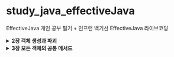 # study_java_effectiveJava
EffectiveJava 개인 공부 필기 + 인프런 백기선 EffectiveJava 라이브코딩


<details>
  <summary><b>2장 객체 생성과 파괴</b></summary>
  <details>
     <summary><b>Item1 생성자 대신 정적 팩터리 메서드를 고려하라</b></summary>
    
     >> 평범한 경우에는 생성자를 사용하고, 정적 팩터리가 유리한 경우에는 생성자만 쓰지말고 정적 팩터리 메서드도 고려를 해봐라
- 클라이언트가 클래스의 인스턴스를 방법
    - 전통적인 수단 : public 생성자
    - 정적 팩터리 메서드 (static factory method) : 해당 클래스의 인스턴스를 반환하는 단순한 정적 메서드 (디자인 패턴의 팩터리 메서드와 다름)
        - 정적 팩터리 메서드 : 객체의 생성 역할을 하는 클래스 메서드 (생성자를 통해 객체를 생성하는게 아닌, 메서드를 통해 객체를 생성해주는 메서드)
        - 클래스는 클라이언트에 public 생성자 대신 정적 팩터리 메서드를 제공,
            - 장점 : 
                - 1. 이름을 가질 수 있다.
                    - 생성자는 이름을 바꿀 수 없고, 생성자를 다르게 일부 필드만 변경하려면 파라미터의 순서를 바꾸어 선언하는등의 번거로움이 있음..
                    - 생성자 자체만으로는 반환될 객체의 특성을 제대로 설명 못함.. (메서드 명으로 해당 생성자가 무엇을 의미하는지 명확한 의미전달 가능)
                - 2. 호출 될 때마다 인스턴스를 새로 생성하지 않아도 된다.
                    - 생성자는 기본적으로 매번 새로운 인스턴스를 만든다. 
                    - 인스턴스의 통제가 필요한 경우가 있는데, 생성자가 있으면 통제가 불가능함.
                    - 불변 클래스는 인스턴스를 미리 만들어 놓는 등 불필요한 객체 생성을 피할 수 있다. >> 생성 비용이 큰 객체가 자주 요청되는 상황시 성능을 올려준다.
                    - 반복되는 요청에 같은 객체를 반환하는 식으로 정적 팩터리 방식의 클래스는 언제 어떤 인스턴스를 살아 있게 할 지 철저히 통제 가능 >> 인스턴스 통제 클래스
                        - 인스턴스 통제 클래스는 클래스를 싱글턴으로 만들수도, 인스턴스화 불가로 만들 수 있다. 
                        - 불변 값 클래스에서 동치인 인스턴스가 단 하나뿐임을 보장 할 수 있다.
                        - 인스턴스 통제는 플라이웨이트 패턴의 근간이 된다.
                        - 열거 타입 인스턴스가 하나만 만들어짐을 보장
                        - 플라이 웨이트 패턴 (자주 사용하는 값들을 미리 캐싱해서 넣어두고, 꺼내서 쓰는 패턴,,) 과 유사함
                - 3. 반환 타입의 하위 타입 객체를 반환 할 수 있는 능력이 있다.
                    - 반환할 객체의 클래스를 자유롭게 선택 할 수 있다. >> 큰 유연성 보장. ,, API 구현 시, 작게 유지 할 수 있다.
                    - 인터페이스 타입을 사용 가능 (정적 팩터리 메서드 사용시 리턴 타입에 인터페이스를 두고, 실제 리턴은 해당 인터페이스의 구현체로 해줌)
                    - 자바 8 이후부터는 인터페이스에 정적 메서드를 선언 가능, 이를 통해 컬렉션 프레임워크에 핵심 인터페이스들에 수정 불가나 동기화 등의 기능을 붙인 구현체를 java.util.Collections를 통해 얻도록 했음. 
                        - 해당 인터페이스의 정적 팩터리 메서드를 호출하여 객체를 생성하는 클라이언트 입장에서 선언된 객체의 타입은 인터페이스가 된다! (이렇게 하면 API를 만들 때 구현 클래스를 공개하지 않고도 그 객체를 반환 할 수 있어 API를 작게 유지 가능) >> 인터페이스 기반 프레임워크를 만드는 핵심 기술
                        - 클래스에서는 메서드에 접근지정자를 붙이지 않으면 package 레벨의 접근지정자가 되고, 인터페이스에서는 public 레벨의 접근 지정자가 된다.
                - 4. 입력 매개변수에 따라 매번 다른 클래스의 객체를 반환 할 수 있다.
                    - 3번의 내용과 같이, 해당 타입의 리턴하는 타입의 하위타입인 경우 리턴의 구현체로 사용 가능하다.
                    - 3번 내용과 같이 클라이언트는 반환 타입의 존재를 모르고 알 필요도 없다. 그냥 해당 객체의 하위 클래스이기만 하면된다. 
                        - EnumSet 클래스는 public 생성자 없이 정적 팩터리만 제공하는데, OpenJDK에서는 원소의 수에 따라 두가지 하위 클래스 중 하나의 인스턴스를 반환한다. 
                            - 원소가 64개 이하면 원소들을 long 변수 하나로 관리하는 RegularEnumSet의 인스턴스를
                            - 65개 이상이면 long 배열로 관리하는 JumboEnumSet의 인스턴스를 반환한다.
                - 5. 정적 팩터리 메서드를 작성하는 시점에는 반환할 객체의 클래스가 존재하지 않아도 된다.
                    - ServiceLoader를 통해서 해당 인터페이스에 해당하는 구현체의 객체를 받아와 메서드를 실행 할 수 있음.
                    - 이렇게 하면 구현체에 의존적이지 않고 인터페이스에 의존하게 됨 >> 많은 유연성 제공
            - 단점
                - 1. 상속을 하려면 private나 protected 생성자가 필요한데, 정적 팩터리 메서드를 사용하려면 생성자를 private하게 선언하고 정적 팩터리 메서드를 선언하기 때문에 상속이 불가능하다.
                    - 상속보다 컴포지션()을 하도록 유도하면서 불편타입으로 만들려면 이 제약을 지켜야한다는 점에서 장점으로 받아들일 수 있다.
                - 2. 정적 팩터리 메서드는 프로그래머가 찾기 어렵다
                    - javadoc을 사용하면 생성자는 API가 칸이 특별하게 생성되서 나오는 반면, 정적 팩토리 메서드를 사용하면 다른 메서드들과 엮이기 때문에 클라이언트가(해당 API를 사용하는 사용자) 찾기가 어려움.
                        - 네이밍 규칙을 이용하여 해결한다 (javadoc에 스태틱 메서드 탭이 있으니 거기서 그래도 찾기 쉬우라고)
                            - from : 매개변수 1개를 받아서 인스턴스를 리턴하는 경우
                            - of,valueOf : 매개변수 여러개를 받아서 인스턴스를 만들어 리턴하는 경우 
                            - valueOf : of, from보다 더 자세하게 매개변수를 받는다.
                            - instance, getInstance : 미리 만들어져있는 인스턴스를 가져오는 경우 (같은 인스턴스임을 보장하지는 않음!)
                            - create , newInstance : 매번 새로운 인스턴스를 생성해 반환하는 경우.(다른 인스턴스를 보장)
                            - getType : getInstance 에서 인스턴스를 가져오는데 다른 클래스에서 팩터리 메서드를 정의 할 때 사용
                            - newType : newInstance에서 인스턴스를 가져오는데 다른 클래스에서 팩터리 메서드를 정의 할 때 사용
                                - BuffredReader br = Files.newBufferedReader(path);
                            - type : getType과 newType의 간결한 버전
                                - List<Product> productLitst = Collections.list(legacyProductList);
                        - 문서화(javadoc)를 통해 메서드를 설명한다. 
                            - javadoc 규약
                                - @param : 매개변수에 대한 설명
                                - @return : 반환값에 대한 설명
                                - @throws : 던지는 예외에 대한 설명
                                - @see : 외부 링크 또는 텍스트를 표시,,다른 필드나 메소드에 대한 모든 참조 링크를 나타내는 경우 사용
                                - /** 주석을 통해 설명해놓고 @see를 사용, 참조함을 알려주는건 클래스명#메서드명 (자기 자신일 경우 #메서드명)  
                            - javadoc 실행 방법
                                - tools > generated javadoc 클릭
                                - 한글 깨짐 방지를 위해 Other command line arguments에 
                                    - encoding UTF-8 charset UTF-8 docencoding UTF-8 > OK
                                    - open generated documentation in browser 체크하면 생성 후 자동으로 열림,, 
                                        - 체크 안해놨으면 해당 파일 경로의 index.html 열기.
            - 정적 팩토리 메서드 완벽 공략
                - 열거 타입(Enum)은 인스턴트가 하나만 만들어짐을 보장한다.
                    - 열거타입(Enum) : 상수 목록을 담을 수 있는 데이터 타입, 필드가 가질 수 있는 특정한 값들을 제한 할 수 있다. >> Type Safety 보장
                        - Type Safety : 허용하지 않는 값을 방어가 됨을 보장 (컴파일러 차원에서 지원하기 때문에)
                        - ENUM은 인스턴스가 하나만 만들어진다.
                            - Enum은 하나의 인스턴스만 만들어짐을 보장하기 때문에 값 비교시 equals보다 ==을 권장
                                - 만약 비교하는 대상이 null인경우, ==을 쓰면 그냥 아니라고 비교가되고 , equals를 쓰면 NPE가 동작하기 때문
                        - 열거 타입의 이름은 관례적으로 파스칼케이스(첫글자 대문자, 이후 카멜) 사용상수의 이름들은 관례적으로 모두 대문자를 사용
                        - Enum 내부적으로 필드나 생성자를 가질 수 있다.
                        - Enum타입의 메서드
                            - valueOf() : 매개값으로 주어지는 문자열과 동일한 문자열을 가지는 열거 객체를 리턴 (외부로부터 문자열을 입력받아 열거 객체로 변환 할 때 사용) 
                                - 해당하는열거 객체가 없다면 IllegalArgumentException 발생
                            - values() : 열거 타입의 모든 객체들을 배열로 만들어 리턴
                            - name() : 열거 객체가 갖고있는 문자열을 리턴하는 메소드. 리턴되는 문자열은 열거타입 정의시 사용한 상수 이름과 동일
                            - ordinal() : 전체 열거 객체 중 몇 번째 열거 객체인지 알려주는 메소드,, 배열의 인덱스
                            - Enum을 key로사용하는 맵이나 Enum을 담고있는 Set을 만들어 쓰고싶으면  EnumSet, EnumMap을 사용해서 사용하면 훨씬 빠름
                                - Color.class을 Enum으로 정의 했을 때
                                    - allOf(Color.class) : Enum의 모든 요소를 포함하는 EnumSet 만들 수 있다.
                                    - noneOf(Color.class) : 빈 Color 컬렉션을 갖는 EnumSet을 만들 수 있다.
                                    - contains(Color.RED) : 특정 요소가 EnumSet에 포함되어 있는지 확인 할 수 있다.
                                    - remove(Color.RED) : 특정 요소를 제거 할 수 있다. 
                - 같은 객체가 자주 요청되는 상황이라면 플라이웨이트 패턴을 사용 할 수 있다.
                    - 플라이웨이트 패턴 : 객체를 재사용 하는 방법 중 하나로, 객체를 가볍게 만들어 메모리 사용을 줄이는 패턴
                        - 자주 변하는 속성과 변하지 않는 속성을 분리하고, 재사용하여 메모리 사용을 줄일 수 있다. 조금이라도 줄이기 위해..
                        - 플라이웨이트 패턴을 생성자로 사용하지않고, 정적 팩토리 메서드를 통해 만들 수 있다.
                - 자바 8 부터는 인터페이스가 정적 메서드를 가질 수 없다는 제한이 풀렸기 때문에 인스턴스화 불가능한 동반 클래스를 둘 이유가 별로 없다.
                    - 기본 메서드
                        - default로 선언
                        - 인스턴스를 통해서 메서드를 호출 할 수 있음
                    - 정적 메서드
                        - static으로 선언하는것 (public이 기본이기 때문에 public이 들어가있음)
                        - 구현 타입을 통해서 메서드를 호출 할 수 있음
                    - private static 메서드
                        - java9 이후부터 제공, 하지만 아직도 private 필드는 정의 할 수 없다.
                        - override 불가능, 인터페이스 이름.메소드 이름 방식으로 사용해야함
                - 서비스 제공자 프레임워크를 만드는 근간이 된다. 
                    - 개념이 중요하지, 구현이 중요한게 아니다. (확장 가능한 애플리케이션을 목적으로..)
                    - 서비스 제공자 프레임워크 구성요소 4가지
                        - 서비스 제공자 인터페이스
                            - 확장이 가능한 서비스의 특징을 정의 ,, Service.interface
                        - 서비스 제공자
                            - 서비스 인터페이스를 구현하는 구현체
                        - 서비스 제공자 등록 API
                            - 스프링 기준 AppConfig처럼 서비스를 등록시키도록 도와주는 API 
                        - 서비스 접근 API
                            - 서비스를 가져오도록 해주는 API (의존관계 주입)
                - 서비스 제공자 인터페이스가 없다면 각 구현체를 인스턴스로 만들 때 리플렉션을 사용해야 한다.
                    - 리플렉션이란
                        - JVM의 클래스 로더를 통해 읽어온 클래스 정보(애노테이션, 필드, 메서드 등)를 사용하는 기술
                        - 네이밍 패턴, 필드이름 등등을 가능하게 해줌 >> 편리성 제공 
                - 브리지 디자인 패턴
                    - 서로 영향을 주지 않으면서 개별적인 계층구조로 발전 할 수 있게끔 구체적인것과 추상적인것을 분리해서 그 사이에 다리를 놓는 패턴
                    - 확장을 유연하게 해줌.
                - 의존 객체 주입 프레임워크 (스프링 프레임워크)

  </details>
  
  <details>
  <summary><b>Item2 생성자에 매개변수가 많다면 빌더를 고려하라</b></summary>
  
  정적 팩터리와 생성자의 제약조건 : 선택적 매개변수가 많을 때 적절히 대응하기 어렵다

선택적 매개변수가 많을때 생성자를 만드는 방법
- 점층적 생성자 패턴
    - 어떤 클래스에 필수 파라미터와 선택적 파라미터가 여러개가 있는경우, 필수 파라미터 + 선택적 파라미터 1개 생성자, 필수 파라미터+ 선택적 파라미터 2개 생성자 …  필수파라미터 + 선택적 파라미터 n개 생성자 이런 방식으로 점층적으로 생성자의 선택적 매개변수의 개수를 늘려가는 방식
    - 매개변수의 개수가 많아지면 클라이언트 코드를 작성하거나 읽기 어려움
        - 각 값의 의미, 몇개인지 세어보기, 원하지않는 매개변수 사용, 타입이 같은 매개변수가 연달아 나오면 찾기 어려운 버그 등,, 컴파일 단계에서 잡지 못하는 여러가지 변수들이 존재함
- 자바 빈즈 패턴
    - 자바 빈즈란 자바 표준 스펙중 하나인데, 게터세터 등을 정의해놨음
    - 객체 생성이 간단해짐
    - 매개변수가 없는 생성자로 객체를 만든 후, 세터 메서드를 호출해 원하는 매개변수의 값을 설정하는 방식
    - 객체 하나를 만들기 위해서는 메서드를 여러개 호출해야하고, 객체가 완전히 생성되기 전 까지 일관성이 무너진 상태에 놓인다. >> 디버깅이 어려움
        - 매개변수가 없는 생성자를 객체로 만드니까, 필수 파라미터를 빼놓고 사용 할 수도 있고,, 하니까 안전하지가 않음 (주석이나 문서화밖에는 방법이 없음)
        - 생성자에 필수 파라미터를 받는다고 해도, 불변성(이뮤터블)이 보장되지 않아 불완전함
    - 클래스를 불변으로 만들 수 없으며 스레드 안정성을 얻으려면 프로그래머가 추가작업을 해줘야함 
    - 단점을 완화하고자 생성이 끝난 객체를 수동으로 얼리고, 얼리기 전에는 사용 할 수 없도록 하는데, 실전에서는 거의 안쓰임,, 또한 freeze 메서드를 확실히 호출해줬는지 컴파일러가 보증 할 방법이 없어 런타임 오류에 취약
- 빌더 패턴
    - 점층적 생성자 패턴의 안전성 + 자바 빈즈 패턴의 가독성
    - 필수 파라미터만 갖는 생성자를 호출해 객체를 만들고, 빌더 객체가 제공하는 일종의 세터 메서들로 원하는 선택 매개변수를 설정 후, 매개변수가 없는 build 메서드를 호출해 클라이언트에게 필요한 (보통은 불변인) 객체를 얻는다.
        - 플루언트 API (메서드 호출) : 빌더의 세터 메서드들은 빌더 자신을 반환하기 때문에 연쇄적으로 호출 할 수 있다
    - 빌더는 생성할 클래스 안에 정적 멤버 클래스로 만들어두는게 보통이다.
    - 장점
        - 상당히 유연하다.
            - 빌더 하나로 여러 객체를 순회하며 만들 수 있고, 빌더에 넘기는 매개변수에 따라 다른 객체를 만들 수 있다.
            - 객체마다 부여되는 일련번호와 같은 특정 필드는 빌더가 알아서 채우도록 할 수 있다.
    - 단점
        - 객체를 만들려면 그에 앞서 빌더부터 만들어야 함
            - 생성비용은 크지 않지만, 성능에 민감한 상황에서는 문제가 될 수 있다.
        - 코드가 장황해서 매개변수가 4개 이상은 되어야 값어치를 한다.
            - 하지만 API는 시간이 지날수록 매개변수가 많아지는 경향이 있음을 명심!!
            - 생성자나 정적 팩터리 방식으로 시작했다가 나중에 매개변수가 많아지면 빌더 패턴으로 전환 할 수 있지만, 이전에 만들어둔 생성자와 정적 팩터리가 아주 도드라져보임,, 애초에 빌더로 시작하는 편이 나을때가 많다.
            - 인프런 팁 : Lombok의 @Builder를 추가하면 빌더를 알아서 만들어줌,
                - 애노테이션 프로세서 : 주석과도 같은 애노테이션을 통해 컴파일 하는 시점에 자바 코드로 변환을 해줌 ,, target 아래에 실제 클래스 파일을 만들어준다..
                - 장점 : 애노테이션 하나로 코딩을 할 게 없음,, 세팅 할 파라미터만 지정해주면 됨
                - 단점 : 
                    - 모든 파라미터를 받는 생성자가 생기기 때문에, 매개변수가 많은 생성자 가 노출되기 때문에 헷갈릴 수 있음,,
                        - 보완 하려면 AllArgsConstructor(access=AccessLevel.PRIVATE) 설정하면 외부에서 모든 파라미터 받는 생성자를 못씀
                    - 필수 파라미터를 지정 할 수 없음 이건 해결 불가라서 객체 사용시 필수 파라미터를 받아야한다면 빌더패턴을 직접 생성해줘야함 (어노테이션 불가능)
                    - 빌더 이름이 Builder로 default로 만들어지지 않음
                        - @Builder(builderClassName=“Builder”)로 설정하면 해결 가능
    - 핵심 정리 
        - 생성자나 정적 팩터리가 처리해야 할 매개변수가 많다면 빌더 패턴을 선택하는게 더 낫다.
        - 매개변수 중 다수가 필수가 아니거나 같은 타입이면 특히 더 고려 할 것
        - 빌더는 점층적 생성자보다 클라이언트 코드를 읽고 쓰기가 훨씬 간결하고, 자바 빈즈보다 훨씬 안전하다.

빌더 패턴은 계층적으로 설계된 클래스와 함께 사용하기에 좋다.
- 각 계층의 클래스에 관련 빌더를 멤버로 정의한다.
    - 추상 클래스는 추상 빌더를 갖게한다.
        - 추상클래스의 이너 Builder 클래스는 재귀적 타입 한정을 이용하는 제네릭 타입으로 정의
            - 하위타입으로 리턴해줘야 하위 클래스에서 재귀(메서드 체이닝)시 캐스팅을 해주지 않아도 됨.
        - 추상 메서드인 self를 통해 하위 클래스에서 형변환 하지 않고 메서드 연쇄를 지원한다 >> self 타입이 없는 자바에서 우회적으로 사용,, >> 시뮬레이트한 셀프타입 관용구
            - this를 리턴하면 상위 클래스를 리턴 해주기 때문에 하위타입으로 캐스팅 해줘야함
    - 구체 클래스는 구체 빌더를 갖게한다.
        - 각 하위클래스의 빌더가 정의한 build 메서드는 해당하는 구체 하위클래스를 반환하도록 선언
            - NyPizza.Builder.build()는 NyPizza 반환, Calzone.Builder.build()는 Calzone 반환
            - 공변 반환 타이핑 : 하위클래스의 메서드가 상위 클래스의 메서드가 정의한 반환 타입이 아닌, 그 하위 타입을 반환하는 기능
                - 클라이언트가 형변환에 신경쓰지 않고도 빌더를 사용 할 수 있다.
        - self()를 return this처리해서 하위타입을 다시 호출해주게끔함 (자바에는 없기 때문에 편법사용)

인프런 - 아이템2 생성자에 매개변수가 많다면 빌더를 고려하라 완벽 공략
- 자바 빈즈, 게터, 세터
    - 자바 빈즈
        - 주로 GUI에서 재사용이 가능한 소프트웨어 컴포넌트
        - 자바빈 스펙
            - GUI에서 사용하기위한 규약임, 
            - 프레임워크에서 사용하는경우, 데이터를 꺼내야 하는데 일관성이 필요, 여기서 자바 빈 규약을 따른 것!
            - 종류
                - 게터세터 네이밍 규약
                    - boolean만 독특하게 is필드명 라고 함
                - 인자가 없는 없는 생성자를 만들어 둬야 한다.
                    - 그래야 객체를 만들기 편함
                - Serializable 인터페이스를 따라야 한다. 
                    - 객체를 직렬화하고 역직렬화하게끔 해줌, 객체를 저장 할 수 있는 형태로 만들어줘야함
- 객체 얼리기 
    - 자바에 있는 기능 아님, 자바스크립트에 있는 기능, 진짜 안씀
    - freeeze를 하고나선 객체에 프로퍼티를 추가 할 수 없음
- 빌더 패턴
    - 동일한 프로세스를 거쳐 다양한 구성의 인스턴스를 만드는 방법.
        - 복잡한 객체를 만드는 프로세스를 독립적으로 분리 할 수 있다.
- IllegalArgumentException : 잘못된 인자를 넘겨 받았을 때 사용 할 수 있는 기본 런타임 예외
    - RuntimeException을 상속받은 기본 런타임 예외, uncheckedException
        - 자바의 예외 상황
            - Error
                - 시스템에 비정상적인 상황이 발생했을경우 발생
                - 메모리부족(OutOfMemoryError), 스택오버플로우(StackOverFlow) 등
                - 개발자가 예측하기도 쉽지 않고 처리 할 수 있는 방법도 없다.
            - Exception(예외)
                - Checked Exception
                    - RuntimeException의 하위클래스가 아니면서 ! Exception의 하위 클래스
                    - 반드시(강제) 에러 처리를 해야하는 특징이 있다. (try/catch or throw)
                    - FileNotFoundException, ClassNotFoundException 등
                    - 강제를 하기 때문에 클라이언트가 어떤 후속작업을 해주길 원하는경우 checkedException을 사용해야한다.
                - Unchecked Exception
                    - RuntimeException의 하위 클래스, 말그대로 실행 중 발생할 수 있는 예외
                    - Checked Exception과는 달리 에러 처리를 강제하지 않는다.
                    - ArrayIndexOutOfBoundsException, NPE, IllegalArgumentException 등

                - 어떤 필드에서 왜 에러가 났는지 생성자에 충분한 정보를 알려주는것이 좋다.
                - 메서드에 throws IllegalArgumentException, NullPointerException등 throws 를 해두면, 명시적으로 해당 메서드를 사용하는 클라이언트에게 이러한 에러가 발생 할 수 있다는 걸 알려줄 수 있다.! (에러 조심하라고 알려주는)
                - 너무 많은 uncheckedException을 다 표기하는건 코드의 가독성을 떨어트릴 수 있기 때문에 , 보통 checkedException만 표기를 한다.
- 가변인수
    - 가변적인 인자가 있는경우 여러 인자를 넘겨받는 방법
    - 타입…변수명 으로 사용, 내부적으로 배열을 생성해서 사용한다.(향상된 for문, 인자값으로 배열 넣어진다.)
    - 오롯이 메서드에 마지막에 하나만 쓸 수 있다.
    - 빌더를 사용하면 가변인수를 여러개 사용할 수 있다 >> 빌더가 제공하는 각각의 메서드에 값을 나눠서 가져올 수 있다는 뜻

  </details>
  
  <details>
  <summary><b>Item3 private 생성자나 열거 타입으로 싱글턴임을 보증하라</b></summary>

싱글턴은 인스턴스를 오직 하나만 생성 할 수 있는 클래스
- 전형적인 예 : 함수와 같은 무상태 객체나 설계상 유일해야 하는 시스템 컴포넌트
- 단점 : 클래스를 싱글턴으로 만들면 이를 사용하는 클라이언트를 테스트하기가 어렵다.
    - 타입을 인터페이스로 정의한 다음 인터페이스를 구현해서 만든 싱글턴이 아니라면, 싱글턴 인스턴스를 가짜(mock) 구현으로 대체 할 수 없기 때문에
- 싱글턴 생성 방식 1 : public 필드 방식
    - 생성자는 private로 감춰두고, 유일한 인스턴스에 접근 할 수 있는 수단으로 public static 멤버를 하나 만듬.
    - private 생성자는 public static final 필드를 초기화 할 때 딱 한 번만 호출됨, public이나 protected 생성자가 없어 해당 클래스가 초기화 될 때 만들어진 인스턴스가 전체 시스템에서 하나뿐임을 보장
        - 예외 상황 : 권한이 있는 클라이언트는 리플렉션 API인 AccessibleObject.setAccessible을 사용하여 private 생성자를 호출 할 수 있음,, >> 방어를 위해 생성자를 수정하여 두번째 객체가 생성되려 할 때 예외를 던지면 된다.  
    - 장점 
        - 해당 클래스가 싱글턴임이 API에 명백히 드러난다. 
            - public static 필드가 final 이므로 절대로 다른 객체를 참조 할 수 없다.
        - 간결함
- 싱글턴 생성 방식 2 : 정적 팩터리 메서드를 public static 멤버로 제공
    - 장점
        - 마음이 바뀌면 API를 바꾸지 않더라도 싱글턴이 아니게 변경 할 수 있다.
            - 유일한 인스턴스를 반환하던 팩터리 메서드를 호출하는 스레드별로 다른 인스턴스로 넘겨주게 할 수 있음
        - 정적 팩터리를 제네릭 싱글턴 팩터리로 만들 수 있다.
        - 정적 팩터리의 메서드 참조를 공급자(supplier)로 사용할 수 있다.
            - Elvis::getInstance를 Supplier<Elvis>로
        - 이러한 장점들이 필요하지 않다면 public 필드 방식이 좋음
- 위의 public 필드 방식과 public static 정적 팩터리 메서드의 경우, 직렬화시 Serializable를 사용하면 역직렬화 할 경우 새로운 인스턴스가 만들어짐.
- 따라서 직렬화 할 경우 readResolve 메서드를 제공해야함.
- 싱글턴 생성 방식 3 : 원소가 하나인 열거(Enum)타입 선언
    - public 필드 방식과 비슷하지만, 더 간결하고, 추가 노력 없이 직렬화 가능
    - 아주 복잡한 직렬화 상황이나, 리플렉션 공격에도 제 2의 인스턴스가 생기는 일을 완벽히 막아준다.
    - 대부분 상황에서는 이 방법이 가장 좋은 방법이나, 만들려는 싱글턴이 Enum외의 클래스를 상속해야한다면, 이방법은 사용 불가능
        - 대신 열거타입이 다른 인터페이스를 구현하도록 선언은 가능하다.

인프런 강의 필기
싱글턴 생성방법
- 첫번째 방법 : private 생성자 + public static final 필드 ,, 
    - 장점
        - 간결하다.
        - 주석을 통해 해당 생성자에 적어두면, java doc을 보았을때, 설명 가능,,
    - 단점
        - 싱글톤을 사용하는 클라이언트 코드를 테스트하기 어려워짐
            - 인터페이스화 시키지 않은 싱글턴 객체를 참조하는 클래스의 경우, 가짜 객체를 만들 수 없기 때문에 테스트가 비효율적임..>> 인터페이스를 만들어서 가짜 객체를 만들어서 사용해주어야 함
        - 리플렉션을 만들면 싱글톤이 깨짐,,
            - private static  boolean 플래그를 하나 만들어 생성자 만들 때 검증을 하게하고, 최초 null인경우엔 생성을 하게하고, 이후엔 해당 비트를 true로 돌려서 다시 생성 못하게 막을 수 있다. 
        - 역직렬화 했을 때 새로운 인스턴스가 생성이 된다.
            - 직렬화 사용시 argument가 없는 생성자가 쓰이기 때문에 필요함,, 그리고 구현체에 Serializable을 impl 시켜야함
            - 객체에 대한 정보를 직렬화를 통해 어딘가에 저장 할 수 있고, 역직렬화를 통해 직렬화로 저장한 객체의 정보를 읽어올 수 있다.
            - 역직렬화를 할 때 readResolve() 라는 메서드가 사용이 되는데, (Override는 아니고 비슷한 느낌)readResolve() 를 만들어두어 싱글턴 인스턴스를 만들어두면, 싱글턴 인스턴스가 return 된다.
        - 안전하게 사용하기위해 플래그비트를 통해 리플렉션을 막고, readResolve()를통해 역직렬화를 막는다. 
        - 현실적으로는 간결하지 않기 때문에 스프링에 빈을 등록을 통해 사용,, 스프링 안쓰면 이렇게 써라…!
- 두번째 방법 : private 생성자 + public static 메서드 (정적 팩토리)를 통해 인스턴스를 만듬
    - 장점
        - 원하는경우 싱글톤을 안쓴다고하면 , 다른 인스턴스 생성으로 얼마든지 바꿀 수 있음
        - 제네릭 싱글톤 팩터리로 만들 수 있다.
            - 제네릭으로 선언해서 다른 타입이지만, 같은 인스턴스임,, 근데 equals는 true가 나오지만 타입이 다르기 때문에 ==는 false가 나옴
        - 메소드 참조를 공급자로 사용 할 수 있다.
            - supplier인터페이스 : 자바 8버전에서 추가된 functional Interface, java.util.funcion에 있음
                - 어떤 타입이던 인자 없는 메서드를 리턴만 하면 조건에 만족하게 되고, 그럼 구현하지 않아도 그 인터페이스를 사용 할 수 있음
    - 단점은 테스트, 직렬화, 역직렬화, 리플렉션 이 동일
- 세번째 방법 : 원소가 하나인 열거타입을 선언하라.
    - 리플렉션과 직렬화, 역직렬화에 대해 가장 안전,, (아무것도 안해도 됨) 
        - enum이 내부적으로 막아주기 때문

완벽 정리
- 메서드 참조 : 메소드 하나만 호출하는 람다 표현식을 줄여쓰는 방법
    - 익명 내부 클래스 : java8 이전에 사용하던 내부에서 클래스의 이름이 없는 클래스를 만든 인터페이스 구현체 (Comparator 처럼)
    - 람다 익스프레션 : java8에 등장
        -  파라미터  -> 사용하고자하는 함수(파라미터) 
    - 메서드 레퍼런스 : 람다에서 사용하는 일이 단순히 내부의 메서드를 호출해주는 한가지 일밖에 없다면 대체 가능 People::method 이렇게
        - 스태틱 메서드 레퍼런스 : 스태틱한 메서드를 참조하는것 (타입은 클래스)
        - 인스턴스 메서드 레퍼런스 : 인스턴스를 통해서 참조 (타입은 인스턴스)
            - 하지만 불필요한(경우) 인스턴스를 생성해줘야 하기 때문에 임의의 객체에 대한 레페런스로 변경해줘야함
            - 인스턴스 메서드로 바꾸려면 첫번째 인자를 본인으로 잡아주고, 인자로 받은 값으로 사용함
            - 임의 객체 인터페이스 레퍼런스인 경우에만, 첫번째 인자가 자기 자신으로 잡힘 아닌경우엔 인스턴스를 만들어야함
        - 생성자 레퍼런스
            - 함수형 인터페이스에서 정의한 펑션을 통해서 생성자를 함수의 메서드로 사용
- 함수형 인터페이스
    - 자바 8부터 제공, 타겟 타입(람다는 Predicate, 메서드 레퍼런스(Function)같은)을 정의 할 수 있다. 저 타입들이 함수형 인터페이스임,
    - java.util.function에 정의되어있음,, 또한 직접 정의도 가능하다.
        - 자바에서 기본으로 제공하고있는 함수형 인터페이스
            - 엄청 많지만 대표적인 4개에서 파생 된 것
                - Function
                    - 2개의 제네릭 타입이 있고, 첫번째 타입은 인풋이고 두번째 타입은 아웃풋,, 
                    - 인자를 하나만 받는 생성자는 Function으로 받을 수 있다. 
                - Supllier
                    - 1개의 제네릭 타입이 있는데, 인풋 타입은 void이고 아웃풋 타입이 선언된 제네릭 타입 (인자가 없고 리턴만 정의된 함수)
                    - 기본 생성자같이 인자없이 객체만 반환한다던지 이런 경우에서 사용 가능
                - Consumer
                    - 인자(제네릭)가 있고 리턴이 없는 void 함수,, 대표적인 예 sout 
                - Predicate
                    - 인자를 하나 받아서(제네릭) boolean만을 리턴하는 함수
        - 정의 방법 : 메서드 선언을 오직 하나만 가지고, @FunctionalInterface를 붙여줌 (안붙어있어도 메서드가 딱 하나 있으면 함수형 인터페이스로 간주가 되어있음, 마킹하면 애노테이션 프로세서에 의해 컴파일단에서 에러를 잡아 줌)
- 객체 직렬화
    - 객체를 바이트 스트림으로 상호 변환하는 기술
        - 바이트 스트림으로 변환한 객체를 파일로 저장하거나 네트워크를 통해 다른 시스템으로 전송 할 수 있다.
        - 바이트 스트림을 다시 객체로 변환하는 기술이 역직렬화
        - 이동을 시키는건 JVM간 이동인 경우 직렬화를 많이 쓰이고, 타 시스템인경우 범용적인 JSON이나 XML 사용
    - 필드에 transient를 붙이거나 static한 필드는(메모리가 클래스 레벨이고 인스턴스 레벨이 아니기 때문에 ) 직렬화시키지 않음
    - Serializable 구현한 클래스에 SerialVersionUID를 설정하지 않으면 자동으로 설정이 된다. 
        - 직렬화 후에 다른 클래스에서 역직렬화를 할 경우 같은 serialVersionUID를 선언해줘야함 , 
  </details>
  
  <details>
  <summary><b>Item4 인스턴스화를 막으려거든 private 생성자를 사용하라</b></summary>
  
  - 클래스에서 생성자를 선언하지 않으면, 자동으로 public 생성자가 만들어짐.
- 정적 멤버만 담은 유틸리티 클래스, 정적 메서드와 정적 필드만 담은 클래스만 만드는경우, 인스턴스로 만들어 쓰려고 설계 한 것이 아닌데, 자동 생성자가 만들어지면 사용자는 혼란이 옴
    - 스태틱한 메서드만 가지고있는 클래스들을 유틸리티성 클래스라고 함.
    - 스트링 유틸리티, 데이트 유틸리티등,,
    - 스태틱한 메서드만 갖고있는 유틸리티성 클래스는 인스턴스 호출 없이 클래스를 통해서 접근이 가능하기 때문에,,
    - 인스턴스를 통해 메서드를 접근할 순 있지만 굉장히 불필요하기 때문에,, 인스턴스 메서드인지 스태틱 메서드인지 헷갈리게 하기 때문에 권장하지 않음
- 추상 클래스로 만드는것 만으로는 인스턴스화를 막을 수 없다.
    - 기본적인 인스턴스 접근은 안되지만, 상속시켜 하위 클래스를 통해 인스턴스를 만들 수 있기 때문에 불안정해짐.
    - 또한 추상 클래스는 상속을 해야하는지로 착각도 시킬 수 있음
- 따라서 다른 사용자가 인스턴스를 사용하지 못하게 막는 방법으로 private 생성자를 추가시켜서 클래스의 인스턴스 화를 막음.
    - 또한 Error, Exception을 통해 클래스 내부에서도 실수로 생성자를 호출 하는 경우도 방지시키기
    - 적절한 주석을 달아 혼돈을 줄이기.
    - 또한 모든 생성자는 명시적이든 묵시적이든 상위 클래스의 생성자를 호출시키는데, 이 방법은 하위 클래스가 상위 클래스의 생성자의 접근을 막음 >> 상속 불가능.

  </details>
  
  <details>
  <summary><b>Item5 자원을 직접 명시하지 말고 의존 객체 주입을 사용하라</b></summary>
  
  </details>
  
  <details>
  <summary><b>Item6 불필요한 객체 생성을 피하라</b></summary>
  
  </details>
  
  <details>
  <summary><b>Item7 다 쓴 객체 참조를 해제하라</b></summary>
  
  </details>
  
  <details>
  <summary><b>Item8 finalizer와 cleaner 사용을 피하라</b></summary>
  
  </details>
  
  <details>
  <summary><b>Item9 try-finally보다는 try-with-resources를 사용하라</b></summary>
  
  </details>
  
</details> 

<details>
  <summary><b>3장 모든 객체의 공통 메서드</b></summary>
  
</details>
